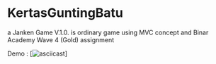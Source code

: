 # KertasGuntingBatu
a Janken Game V.1.0. is ordinary game using MVC concept and Binar Academy Wave 4 (Gold) assignment

Demo :
[![asciicast](https://media.giphy.com/media/xZqamKL9CVqJwBKUCn/giphy.gif)]
